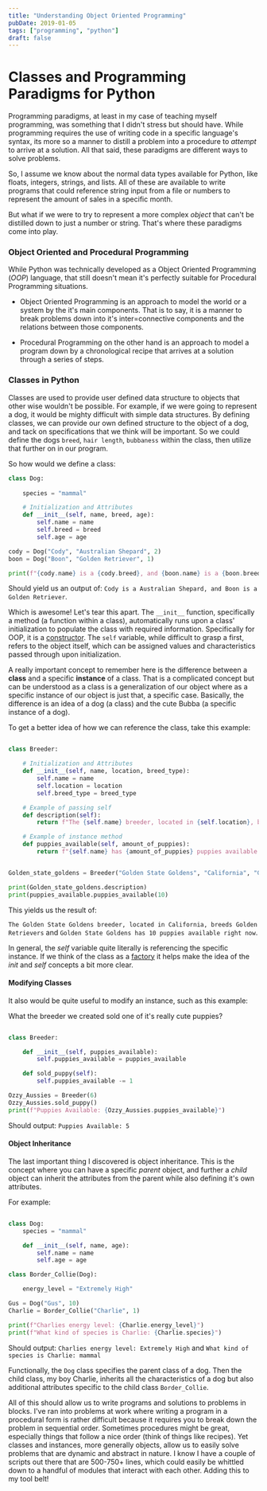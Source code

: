 ```yaml
---
title: "Understanding Object Oriented Programming"
pubDate: 2019-01-05
tags: ["programming", "python"]
draft: false
---
```


# Classes and Programming Paradigms for Python
Programming paradigms, at least in my case of teaching myself programming, was something that I didn't stress but should have. While programming requires the use 
of writing code in a specific language's syntax, its more so a manner to distill a problem into a procedure to _attempt_ to arrive at a solution. All that said, these paradigms are different ways to solve problems. 

So, I assume we know about the normal data types available for Python, like floats, integers, strings, and lists. All of these are available to write programs that could reference string input from a file or numbers to represent the amount of sales in a specific month. 

But what if we were to try to represent a more complex _object_ that can't be distilled down to just a number or string. That's where these paradigms come into play. 

### Object Oriented and Procedural Programming
While Python was technically developed as a Object Oriented Programming (_OOP_) language, that still doesn't mean it's perfectly suitable for Procedural Programming situations. 

- Object Oriented Programming is an approach to model the world or a system by the it's main components. That is to say, it is a manner to break problems down into it's inter=connective components and the relations between those components. 

- Procedural Programming on the other hand is an approach to model a program down by a chronological recipe that arrives at a solution through a series of steps. 

### Classes in Python
Classes are used to provide user defined data structure to objects that other wise wouldn't be possible. For example, if we were going to represent a dog, it would be mighty difficult with simple data structures. By defining classes, we can provide our own defined structure to the object of a dog, and tack on specifications that we think will be important. So we could define the dogs `breed`, `hair length`, `bubbaness` within the class, then utilize that further on in our program.  
 
So how would we define a class: 

```python 
class Dog:
    
    species = "mammal"

    # Initialization and Attributes
    def __init__(self, name, breed, age):
        self.name = name
        self.breed = breed
        self.age = age 

cody = Dog("Cody", "Australian Shepard", 2)
boon = Dog("Boon", "Golden Retriever", 1)

print(f"{cody.name} is a {cody.breed}, and {boon.name} is a {boon.breed}")

```
Should yield us an output of: `Cody is a Australian Shepard, and Boon is a Golden Retriever`. 

Which is awesome! Let's tear this apart. The `__init__` function, specifically a method (a function within a class), automatically runs upon a class' initialization to populate the class with required information. Specifically for OOP, it is a [constructor](https://en.wikipedia.org/wiki/Constructor_(object-oriented_programming)). The `self` variable, while difficult to grasp a first, refers to the object itself, which can be assigned values and characteristics passed through upon initialization. 

A really important concept to remember here is the difference between a __class__ and a specific __instance__ of a class. That is a complicated concept but can be understood as a class is a generalization of our object where as a specific instance of our object is just that, a specific case. Basically, the difference is an idea of a dog (a class) and the cute Bubba (a specific instance of a dog).

To get a better idea of how we can reference the class, take this example: 

```python 

class Breeder: 

    # Initialization and Attributes 
    def __init__(self, name, location, breed_type):
        self.name = name
        self.location = location
        self.breed_type = breed_type

    # Example of passing self
    def description(self):
        return f"The {self.name} breeder, located in {self.location}, breeds {self.breed_type}"

    # Example of instance method
    def puppies_available(self, amount_of_puppies):
        return f"{self.name} has {amount_of_puppies} puppies available right now."


Golden_state_goldens = Breeder("Golden State Goldens", "California", "Golden Retrievers")

print(Golden_state_goldens.description)
print(puppies_available.puppies_available(10)

```
This yields us the result of: 

`The Golden State Goldens breeder, located in California, breeds Golden Retrievers` and `Golden State Goldens has 10 puppies available right now`. 

In general, the _self_ variable quite literally is referencing the specific instance. If we think of the class as a [factory](https://en.wikipedia.org/wiki/Factory_(object-oriented_programming)) it helps make the idea of the _init_ and _self_ concepts a bit more clear. 


#### Modifying Classes

It also would be quite useful to modify an instance, such as this example: 

What the breeder we created sold one of it's really cute puppies? 

```python 

class Breeder: 

    def __init__(self, puppies_available): 
        self.puppies_available = puppies_available

    def sold_puppy(self):
        self.puppies_available -= 1

Ozzy_Aussies = Breeder(6)
Ozzy_Aussies.sold_puppy()
print(f"Puppies Available: {Ozzy_Aussies.puppies_available}")
```

Should output: `Puppies Available: 5`

#### Object Inheritance
The last important thing I discovered is object inheritance. This is the concept where you can have a specific _parent_ object, and further a _child_ object can inherit the attributes from the parent while also defining it's own attributes. 

For example: 
```python 

class Dog:
    species = "mammal"

    def __init__(self, name, age):
        self.name = name
        self.age = age

class Border_Collie(Dog):

    energy_level = "Extremely High"

Gus = Dog("Gus", 10)
Charlie = Border_Collie("Charlie", 1)

print(f"Charlies energy level: {Charlie.energy_level}")
print(f"What kind of species is Charlie: {Charlie.species}")
```

Should output: `Charlies energy level: Extremely High` and `What kind of species is Charlie: mammal`

Functionally, the `Dog` class specifies the parent class of a dog. Then the child class, my boy Charlie, inherits all the characteristics of a dog but also additional attributes specific to the child class `Border_Collie`. 

All of this should allow us to write programs and solutions to problems in blocks. I've ran into problems at work where writing a program in a procedural form is rather difficult because it requires you to break down the problem in sequential order. Sometimes procedures  might be great, especially things that follow a nice order (think of things like recipes). Yet classes and instances, more generally objects, allow us to easily solve problems that are dynamic and abstract in nature. I know I have a couple of scripts out there that are 500-750+ lines, which could easily be whittled down to a handful of modules that interact with each other. Adding this to my tool belt!
